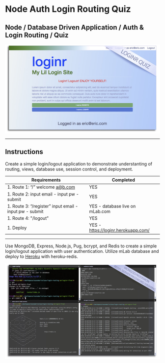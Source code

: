 # Node Auth Login Routing Quiz
## Node / Database Driven Application / Auth & Login Routing  / Quiz

![Quiz screenshot](loginrQuiz.jpg?raw=true "Quiz Screenshot")

***

## Instructions
Create a simple login/logout application to demonstrate understanting of routing, views, database use, session control, and deployment.

Requirements | Completed
-------------|-----------
1. Route 1: “/”  welcome a@b.com | YES
1. Route 2: input email - input pw - submit | YES
1. Route 3: “/register” input email - input pw - submit | YES - database live on mLab.com  
1. Route 4: "/logout" | YES
1. Deploy | YES - https://loginr.herokuapp.com/  

***
Use MongoDB, Express, Node.js, Pug, bcrypt, and Redis to create a simple login/logout application with user authentication. Utilize mLab database and deploy to [Heroku](https://loginr.herokuapp.com/) with heroku-redis.  

![Terminal screenshot](loginrQuiz2.jpg?raw=true "Terminal Screenshot")
